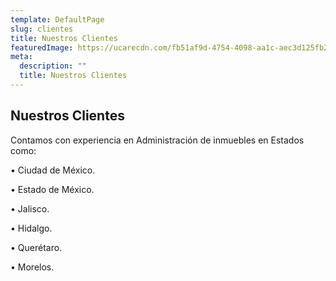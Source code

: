 ```yaml
---
template: DefaultPage
slug: clientes
title: Nuestros Clientes
featuredImage: https://ucarecdn.com/fb51af9d-4754-4098-aa1c-aec3d125fb21/
meta:
  description: ""
  title: Nuestros Clientes
---
```

## Nuestros Clientes

Contamos con experiencia en Administración de inmuebles en Estados como:

•	Ciudad de México.

•	Estado de México.

•	Jalisco.

•	Hidalgo.

•	Querétaro.

•	Morelos.